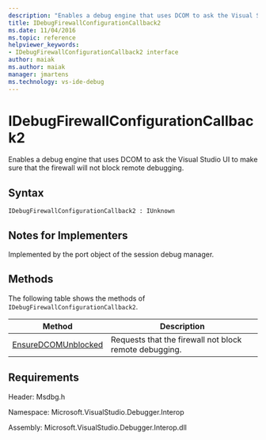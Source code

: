 ```yaml
---
description: "Enables a debug engine that uses DCOM to ask the Visual Studio UI to make sure that the firewall will not block remote debugging."
title: IDebugFirewallConfigurationCallback2
ms.date: 11/04/2016
ms.topic: reference
helpviewer_keywords:
- IDebugFirewallConfigurationCallback2 interface
author: maiak
ms.author: maiak
manager: jmartens
ms.technology: vs-ide-debug
---
```

# IDebugFirewallConfigurationCallback2

Enables a debug engine that uses DCOM to ask the Visual Studio UI to make sure that the firewall will not block remote debugging.

## Syntax

```
IDebugFirewallConfigurationCallback2 : IUnknown
```

## Notes for Implementers
 Implemented by the port object of the session debug manager.

## Methods
 The following table shows the methods of `IDebugFirewallConfigurationCallback2`.

|Method|Description|
|------------|-----------------|
|[EnsureDCOMUnblocked](../../../extensibility/debugger/reference/idebugfirewallconfigurationcallback2-ensuredcomunblocked.md)|Requests that the firewall not block remote debugging.|

## Requirements
 Header: Msdbg.h

 Namespace: Microsoft.VisualStudio.Debugger.Interop

 Assembly: Microsoft.VisualStudio.Debugger.Interop.dll
